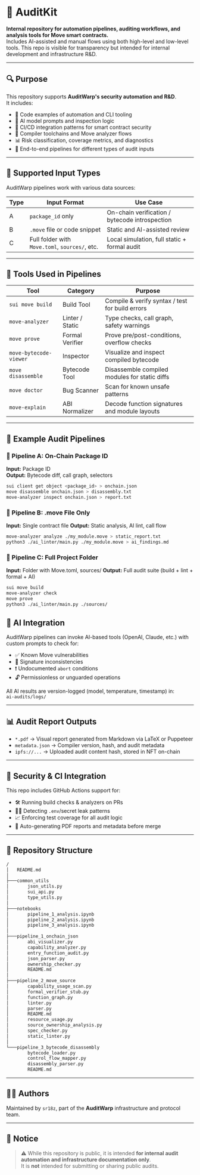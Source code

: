 # 🧪 AuditKit

**Internal repository for automation pipelines, auditing workflows, and analysis tools for Move smart contracts.**  
Includes AI-assisted and manual flows using both high-level and low-level tools. This repo is visible for transparency but intended for internal development and infrastructure R&D.

---

## 🔍 Purpose

This repository supports **AuditWarp's security automation and R&D**.  
It includes:

- 🔧 Code examples of automation and CLI tooling
- 🤖 AI model prompts and inspection logic
- 🧵 CI/CD integration patterns for smart contract security
- 🧪 Compiler toolchains and Move analyzer flows
- 📊 Risk classification, coverage metrics, and diagnostics
- 🔁 End-to-end pipelines for different types of audit inputs

---

## 📁 Supported Input Types

AuditWarp pipelines work with various data sources:

| Type | Input Format | Use Case |
|------|--------------|----------|
| A | `package_id` only | On-chain verification / bytecode introspection |
| B | `.move` file or code snippet | Static and AI-assisted review |
| C | Full folder with `Move.toml`, `sources/`, etc. | Local simulation, full static + formal audit |

---

## 🧰 Tools Used in Pipelines

| Tool | Category | Purpose |
|------|----------|---------|
| `sui move build` | Build Tool | Compile & verify syntax / test for build errors |
| `move-analyzer` | Linter / Static | Type checks, call graph, safety warnings |
| `move prove` | Formal Verifier | Prove pre/post-conditions, overflow checks |
| `move-bytecode-viewer` | Inspector | Visualize and inspect compiled bytecode |
| `move disassemble` | Bytecode Tool | Disassemble compiled modules for static diffs |
| `move doctor` | Bug Scanner | Scan for known unsafe patterns |
| `move-explain` | ABI Normalizer | Decode function signatures and module layouts |

---

## 🔄 Example Audit Pipelines

### 🔹 Pipeline A: On-Chain Package ID

**Input:** Package ID  
**Output:** Bytecode diff, call graph, selectors

```bash
sui client get object <package_id> > onchain.json
move disassemble onchain.json > disassembly.txt
move-analyzer inspect onchain.json > report.txt
```

### 🔹 Pipeline B: .move File Only
**Input:** Single contract file
**Output:** Static analysis, AI lint, call flow

```bash
move-analyzer analyze ./my_module.move > static_report.txt
python3 ./ai_linter/main.py ./my_module.move > ai_findings.md
```

### 🔹 Pipeline C: Full Project Folder
**Input:** Folder with Move.toml, sources/
**Output:** Full audit suite (build + lint + formal + AI)

```bash
sui move build
move-analyzer check
move prove
python3 ./ai_linter/main.py ./sources/
```

## 🤖 AI Integration

AuditWarp pipelines can invoke AI-based tools (OpenAI, Claude, etc.) with custom prompts to check for:

- ✅ Known Move vulnerabilities  
- 📎 Signature inconsistencies  
- ❗ Undocumented `abort` conditions  
- 🔓 Permissionless or unguarded operations  

All AI results are version-logged (model, temperature, timestamp) in:  
`ai-audits/logs/`

---

## 📊 Audit Report Outputs

- `*.pdf` → Visual report generated from Markdown via LaTeX or Puppeteer  
- `metadata.json` → Compiler version, hash, and audit metadata  
- `ipfs://...` → Uploaded audit content hash, stored in NFT on-chain  

---

## 🔐 Security & CI Integration

This repo includes GitHub Actions support for:

- 🛠️ Running build checks & analyzers on PRs  
- 🕵️‍♀️ Detecting `.env`/secret leak patterns  
- 📈 Enforcing test coverage for all audit logic  
- 📄 Auto-generating PDF reports and metadata before merge  

---

## 📘 Repository Structure

```bash
/
│   README.md
│
├───common_utils
│       json_utils.py
│       sui_api.py
│       type_utils.py
│
├───notebooks
│       pipeline_1_analysis.ipynb
│       pipeline_2_analysis.ipynb
│       pipeline_3_analysis.ipynb
│
├───pipeline_1_onchain_json
│       abi_visualizer.py
│       capability_analyzer.py
│       entry_function_audit.py
│       json_parser.py
│       ownership_checker.py
│       README.md
│
├───pipeline_2_move_source
│       capability_usage_scan.py
│       formal_verifier_stub.py
│       function_graph.py
│       linter.py
│       parser.py
│       README.md
│       resource_usage.py
│       source_ownership_analysis.py
│       spec_checker.py
│       static_linter.py
│
└───pipeline_3_bytecode_disassembly
        bytecode_loader.py
        control_flow_mapper.py
        disassembly_parser.py
        README.md
```

---

## 🧑‍💻 Authors

Maintained by `sr18z`, part of the **AuditWarp** infrastructure and protocol team.

---

## 🔐 Notice

> ⚠️ While this repository is public, it is intended **for internal audit automation and infrastructure documentation only**.  
> It is **not** intended for submitting or sharing public audits.



